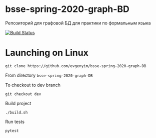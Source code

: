 # bsse-spring-2020-graph-BD
Репозиторий для графовой БД для практики по формальным языка

[![Build Status](https://travis-ci.com/evgenyim/bsse-spring-2020-graph-DB.svg?branch=dev)](https://travis-ci.com/evgenyim/bsse-spring-2020-graph-DB)

# Launching on Linux
```
git clone https://github.com/evgenyim/bsse-spring-2020-graph-DB
```
From directory `bsse-spring-2020-graph-DB`

To checkout to dev branch
```
git checkout dev
```
Build project
```
./build.sh
```
Run tests
```
pytest
```
